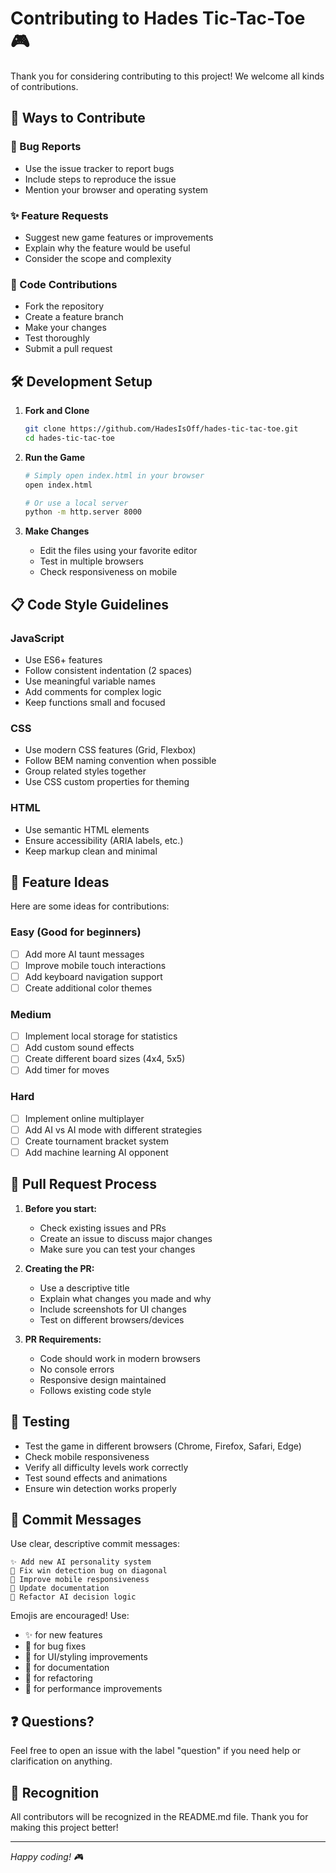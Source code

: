 # Contributing to Hades Tic-Tac-Toe 🎮

Thank you for considering contributing to this project! We welcome all kinds of contributions.

## 🚀 Ways to Contribute

### 🐛 Bug Reports
- Use the issue tracker to report bugs
- Include steps to reproduce the issue
- Mention your browser and operating system

### ✨ Feature Requests
- Suggest new game features or improvements
- Explain why the feature would be useful
- Consider the scope and complexity

### 🔧 Code Contributions
- Fork the repository
- Create a feature branch
- Make your changes
- Test thoroughly
- Submit a pull request

## 🛠️ Development Setup

1. **Fork and Clone**
   ```bash
   git clone https://github.com/HadesIsOff/hades-tic-tac-toe.git
   cd hades-tic-tac-toe
   ```

2. **Run the Game**
   ```bash
   # Simply open index.html in your browser
   open index.html
   
   # Or use a local server
   python -m http.server 8000
   ```

3. **Make Changes**
   - Edit the files using your favorite editor
   - Test in multiple browsers
   - Check responsiveness on mobile

## 📋 Code Style Guidelines

### JavaScript
- Use ES6+ features
- Follow consistent indentation (2 spaces)
- Use meaningful variable names
- Add comments for complex logic
- Keep functions small and focused

### CSS
- Use modern CSS features (Grid, Flexbox)
- Follow BEM naming convention when possible
- Group related styles together
- Use CSS custom properties for theming

### HTML
- Use semantic HTML elements
- Ensure accessibility (ARIA labels, etc.)
- Keep markup clean and minimal

## 🎯 Feature Ideas

Here are some ideas for contributions:

### Easy (Good for beginners)
- [ ] Add more AI taunt messages
- [ ] Improve mobile touch interactions
- [ ] Add keyboard navigation support
- [ ] Create additional color themes

### Medium
- [ ] Implement local storage for statistics
- [ ] Add custom sound effects
- [ ] Create different board sizes (4x4, 5x5)
- [ ] Add timer for moves

### Hard
- [ ] Implement online multiplayer
- [ ] Add AI vs AI mode with different strategies
- [ ] Create tournament bracket system
- [ ] Add machine learning AI opponent

## 🔄 Pull Request Process

1. **Before you start:**
   - Check existing issues and PRs
   - Create an issue to discuss major changes
   - Make sure you can test your changes

2. **Creating the PR:**
   - Use a descriptive title
   - Explain what changes you made and why
   - Include screenshots for UI changes
   - Test on different browsers/devices

3. **PR Requirements:**
   - Code should work in modern browsers
   - No console errors
   - Responsive design maintained
   - Follows existing code style

## 🧪 Testing

- Test the game in different browsers (Chrome, Firefox, Safari, Edge)
- Check mobile responsiveness
- Verify all difficulty levels work correctly
- Test sound effects and animations
- Ensure win detection works properly

## 📝 Commit Messages

Use clear, descriptive commit messages:

```
✨ Add new AI personality system
🐛 Fix win detection bug on diagonal
🎨 Improve mobile responsiveness
📝 Update documentation
🔧 Refactor AI decision logic
```

Emojis are encouraged! Use:
- ✨ for new features
- 🐛 for bug fixes
- 🎨 for UI/styling improvements
- 📝 for documentation
- 🔧 for refactoring
- 🚀 for performance improvements

## ❓ Questions?

Feel free to open an issue with the label "question" if you need help or clarification on anything.

## 🙏 Recognition

All contributors will be recognized in the README.md file. Thank you for making this project better!

---

*Happy coding! 🎮* 